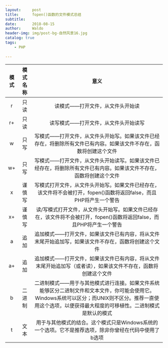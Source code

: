 ```yaml
---
layout:     post
title:      fopen()函数的文件模式总结
subtitle:   
date:       2018-08-15
author:     Waldo
header-img: img/post-bg-自然风景16.jpg
catalog: true
tags:
    - PHP
    
---
```


| 模式 | 模式名称 | 意义|
| :--------------: | :---------------------------------: | :--------------------: |
|r|只读|读模式——打开文件，从文件头开始读|
|r+|只读|读写模式——打开文件，从文件头开始读写|
|w|只写|写模式——打开文件，从文件头开始写。如果该文件已经存在，将删除所有文件已有内容。如果该文件不存在，函数将创建这个文件|
|w+|只写|写模式——打开文件，从文件头开始读写。如果该文件已经存在，将删除所有文件已有内容。如果该文件不存在，函数将创建这个文件|
|x|谨慎写|写模式打开文件，从文件头开始写。如果文件已经存在，该文件将不会被打开，fopen()函数将返回false，而且PHP将产生一个警告|
|x+|谨慎写|读/写模式打开文件，从文件头开始写。如果文件已经存在，该文件将不会被打开，fopen()函数将返回false，而且PHP将产生一个警告|
|a|追加|追加模式——打开文件，如果该文件已有内容，将从文件末尾开始追加写，如果该文件不存在，函数将创建这个文件|
|a+|追加|追加模式——打开文件，如果该文件已有内容，将从文件末尾开始追加写（或者读），如果该文件不存在，函数将创建这个文件|
|b|二进制|二进制模式——用于与其他模式进行连接。如果文件系统能够区分二进制文件和文本文件，你可能会使用它。Windows系统可以区分；而UNIX则不区分。推荐一直使用这个选项，以便获得最大程度的可移植性。二进制模式是默认的模式|
|t|文本|用于与其他模式的结合。这个模式只是Windows系统的一个选项。它不是推荐选项，除非你曾经在代码中使用了b选项|
